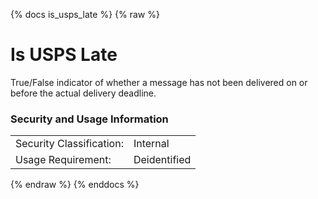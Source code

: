 {% docs is_usps_late %}
{% raw %}

# Is USPS Late

True/False indicator of whether a message has not been delivered on or before the actual delivery deadline.

### Security and Usage Information
|     |     |
| --- | --- |
| Security Classification: | Internal |
| Usage Requirement:       | Deidentified |

{% endraw %}
{% enddocs %}